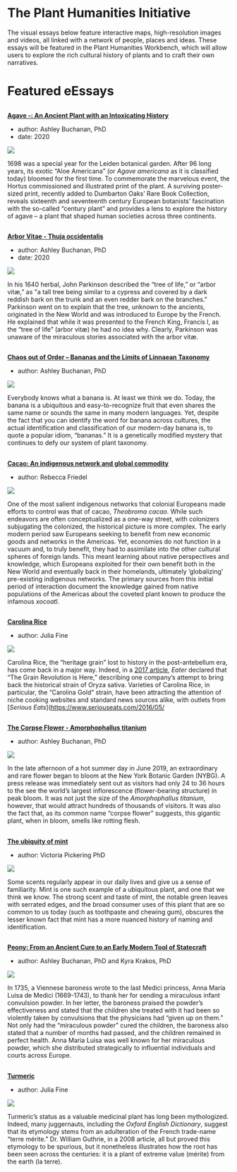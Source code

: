 <param ve-config 
       title="Plant Humanities"
       banner="https://jstor-labs.github.io/plant-humanities/images/header.jpg"
       layout="index"
       header="default">

# The Plant Humanities Initiative

The visual essays below feature interactive maps, high-resolution images and videos, all linked with a network of people, places and ideas.  These essays will be featured in the Plant Humanities Workbench, which will allow users to explore the rich cultural history of plants and to craft their own narratives.

# Featured eEssays

##
[**Agave -: An Ancient Plant with an Intoxicating History**](/Agave)

- author: Ashley Buchanan, PhD
- date: 2020

![](https://dev.visual-essays.app/thumbnail?url=https://upload.wikimedia.org/wikipedia/commons/thumb/3/3f/Gc29_agave_americana.jpg/1920px-Gc29_agave_americana.jpg)

1698 was a special year for the Leiden botanical garden. After 96 long years, its exotic “Aloe Americana” (or _Agave americana_ as it is classified today) bloomed for the first time. To commemorate the marvelous event, the Hortus commissioned and illustrated print of the plant. A surviving poster-sized print, recently added to Dumbarton Oaks’ Rare Book Collection, reveals sixteenth and seventeenth century European botanists’ fascination with the so-called “century plant” and provides a lens to explore the history of agave – a plant that shaped human societies across three continents. 

##
[**Arbor Vitae - Thuja occidentalis**](/arbor_vitae)

- author: Ashley Buchanan, PhD
- date: 2020

![](https://dev.visual-essays.app/thumbnail?url=https://upload.wikimedia.org/wikipedia/commons/6/67/Neuch%C3%A2tel_Herbarium_-_Thuja_occidentalis_-_NEU000099701.jpg)
  
In his 1640 herbal, John Parkinson described the “tree of life,” or “arbor vitæ,” as "a tall tree being similar to a cypress and covered by a dark reddish bark on the trunk and an even redder bark on the branches." Parkinson went on to explain that the tree, unknown to the ancients, originated in the New World and was introduced to Europe by the French. He explained that while it was presented to the French King, Francis I, as the “tree of life” (arbor vitæ) he had no idea why. Clearly, Parkinson was unaware of the miraculous stories associated with the arbor vitæ.  

##
[**Chaos out of Order – Bananas and the Limits of Linnaean Taxonomy**](/Banana)

- author: Ashley Buchanan, PhD

![](https://dev.visual-essays.app/thumbnail?url=https://upload.wikimedia.org/wikipedia/commons/0/0f/Banana_Maria_Sibylla_Merian_1705_plate_XII.png)
  
Everybody knows what a banana is. At least we think we do. Today, the banana is a ubiquitous and easy-to-recognize fruit that even shares the same name or sounds the same in many modern languages. Yet, despite the fact that you can identify the word for banana across cultures, the actual identification and classification of our modern-day banana is, to quote a popular idiom, “bananas.” It is a genetically modified mystery that continues to defy our system of plant taxonomy.

##
[**Cacao: An indigenous network and global commodity**](/cacao)

- author: Rebecca Friedel

![](https://dev.visual-essays.app/thumbnail?url=https://upload.wikimedia.org/wikipedia/commons/3/31/Cacao_Nacional_Fino_de_Aroma.jpg)
  
One of the most salient indigenous networks that colonial Europeans made efforts to control was that of cacao, _Theobroma cacao_. While such endeavors are often conceptualized as a one-way street, with colonizers subjugating the colonized, the historical picture is more complex.  The early modern period saw Europeans seeking to benefit from new economic goods and networks in the Americas. Yet, economies do not function in a vacuum and, to truly benefit, they had to assimilate into the other cultural spheres of foreign lands. This meant learning about native perspectives and knowledge, which Europeans exploited for their own benefit both in the New World and eventually back in their homelands, ultimately ‘globalizing’ pre-existing indigenous networks. The primary sources from this initial period of interaction document the knowledge gained from native populations of the Americas about the coveted plant known to produce the infamous _xocoatl_.

##
[**Carolina Rice**](/carolina_rice)

- author: Julia Fine

![](https://dev.visual-essays.app/thumbnail?url=https://images.nypl.org/index.php?id=G92F023_016F&t=w)
  
Carolina Rice, the “heritage grain” lost to history in the post-antebellum era, has come back in a major way. Indeed, in a [2017 article](https://www.eater.com/ad/15973794/carolina-gold-rice-heritage-grains), _Eater_ declared that “The Grain Revolution is Here,” describing one company’s attempt to bring back the historical strain of Oryza sativa. Varieties of Carolina Rice, in particular, the “Carolina Gold” strain, have been attracting the attention of niche cooking websites and standard news sources alike, with outlets from [_Serious Eats_](https://www.seriouseats.com/2016/05/

##
[**The Corpse Flower - Amorphophallus titanium**](/Corpse_Flower)

- author: Ashley Buchanan, PhD

![](https://dev.visual-essays.app/thumbnail?url=https://upload.wikimedia.org/wikipedia/commons/d/da/Corpse_flower_%2871304%29f.jpg)
  
In the late afternoon of a hot summer day in June 2019, an extraordinary and rare flower began to bloom at the New York Botanic Garden (NYBG). A press release was immediately sent out as visitors had only 24 to 36 hours to the see the world’s largest inflorescence (flower-bearing structure) in peak bloom. It was not just the size of the _Amorphophallus titanium_, however, that would attract hundreds of thousands of visitors. It was also the fact that, as its common name “corpse flower” suggests, this gigantic plant, when in bloom, smells like rotting flesh. 

## 
[**The ubiquity of mint**](/mint)

- author: Victoria Pickering PhD

![](https://dev.visual-essays.app/thumbnail?url=https://github.com/JSTOR-Labs/plant-humanities/raw/master/images/mint.jpg) 
  
Some scents regularly appear in our daily lives and give us a sense of familiarity. Mint is one such example of a ubiquitous plant, and one that we think we know. The strong scent and taste of mint, the notable green leaves with serrated edges, and the broad consumer uses of this plant that are so common to us today (such as toothpaste and chewing gum), obscures the lesser known fact that mint has a more nuanced history of naming and identification.

##
[**Peony: From an Ancient Cure to an Early Modern Tool of Statecraft**](/Peony)

- author: Ashley Buchanan, PhD and Kyra Krakos, PhD

![](https://dev.visual-essays.app/thumbnail?url=https://iiif.wellcomecollection.org/image/B0009092.jpg/full/2048%2C/0/default.jpg)
  
In 1735, a Viennese baroness wrote to the last Medici princess, Anna Maria Luisa de Medici (1669-1743),  to thank her for sending a miraculous infant convulsion powder. In her letter, the baroness praised the powder’s effectiveness and stated that the children she treated with it had been so violently taken by convulsions that the physicians had “given up on them.” Not only had the “miraculous powder” cured the children, the baroness also stated that a number of months had passed, and the children remained in perfect health. Anna Maria Luisa was well known for her miraculous powder, which she distributed strategically to influential individuals and courts across Europe. 

##
[**Turmeric**](/turmeric)

- author: Julia Fine

![](https://dev.visual-essays.app/thumbnail?url=https://images.nypl.org/index.php?id=1126115&t=w)
  
Turmeric’s status as a valuable medicinal plant has long been mythologized. Indeed, many juggernauts, including the _Oxford English Dictionary_, suggest that its etymology stems from an adulteration of the French trade-name “terre mérite.” Dr. William Guthrie, in a 2008 article, all but proved this etymology to be spurious, but it nonetheless illustrates how the root has been seen across the centuries: it is a plant of extreme value (mérite) from the earth (la terre).
